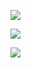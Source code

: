 ![](https://i.gyazo.com/43e2e2b723807d72709729dfe9905b5e.png)

![](https://i.gyazo.com/fd35b5ed4b6db39d885ab82b2d2bb7c7.png)

![](https://i.gyazo.com/5a382bd73e8ea580870d57617adc7314.png)





